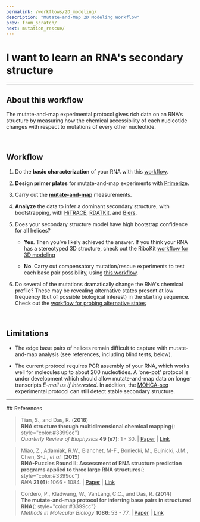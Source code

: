 ```yaml
---
permalink: /workflows/2D_modeling/
description: "Mutate-and-Map 2D Modeling Workflow"
prev: from_scratch/
next: mutation_rescue/
---
```


# I want to learn an RNA's secondary structure

<hr/>

## About this workflow

The mutate-and-map experimental protocol gives rich data on an RNA's structure by measuring how the chemical accessibility of each nucleotide changes with respect to mutations of every other nucleotide.

<br/>

## Workflow

1. Do the **basic characterization** of your RNA with this [workflow](/workflows/from_scratch/). 

2. **Design primer plates** for mutate-and-map experiments with [Primerize](/Primerize/).

3. Carry out the **[mutate-and-map](/protocol/)** measurements.  
4. **Analyze** the data to infer a dominant secondary structure, with bootstrapping, with [HiTRACE](/HiTRACE/), [RDATKit](/RDATKit/), and [Biers](/Biers/).

5. Does your secondary structure model have high bootstrap confidence for all helices? 

    + __Yes__. Then you've likely achieved the answer. If you think your RNA has a stereotyped 3D structure, check out the RiboKit [workflow for 3D modeling](/workflows/3D_modeling/)

    + __No__. Carry out compensatory mutation/rescue experiments to test each base pair possibility, using [this workflow](/workflows/mutation_rescue/).

6. Do several of the mutations dramatically change the RNA's chemical profile?  These may be revealing alternative states present at low frequency (but of possible biological interest) in the starting sequence. Check out the [workflow for probing alternative states](/workflows/alternative_states/)

<br/>

## Limitations

+ The edge base pairs of helices remain difficult to capture with mutate-and-map analysis (see references, including blind tests, below).  

+ The current protocol requires PCR assembly of your RNA, which works well for molecules up to about 200 nucleotides. A 'one-pot' protocol is under development which should allow mutate-and-map data on longer transcripts *E-mail us if interested.* In addition, the [MOHCA-seq](/workflows/3D_modeling/) experimental protocol can still detect stable secondary structure.

<hr/>
## References

>Tian, S., and Das, R. (**2016**)<br/>
>**RNA structure through multidimensional chemical mapping**{: style="color:#3399cc"}<br/>
>*Quarterly Review of Biophysics* **49 (e7)**: 1 - 30. | [Paper](https://daslab.stanford.edu/site_data/pub_pdf/2016_Tian_QRB.pdf) | [Link](http://journals.cambridge.org/action/displayAbstract?fromPage=online&aid=10242118&fulltextType=RV&fileId=S0033583516000020)

>Miao, Z., Adamiak, R.W., Blanchet, M-F., Boniecki, M., Bujnicki, J.M., Chen, S-J., _et al._ (**2015**) <br/>
>**RNA-Puzzles Round II: Assessment of RNA structure prediction programs applied to three large RNA structures**{: style="color:#3399cc"}<br/>
>*RNA* **21 (6)**: 1066 - 1084. | [Paper](https://daslab.stanford.edu/site_data/pub_pdf/2015_Miao_RNA.pdf) | [Link](http://rnajournal.cshlp.org/content/21/6/1066)

>Cordero, P., Kladwang, W., VanLang, C.C., and Das, R. (**2014**) <br/>
>**The mutate-and-map protocol for inferring base pairs in structured RNA**{: style="color:#3399cc"}<br/>
>*Methods in Molecular Biology* **1086**: 53 - 77. | [Paper](https://daslab.stanford.edu/site_data/pub_pdf/2014_Cordero_MIMB.pdf) | [Link](http://link.springer.com/protocol/10.1007%2F978-1-62703-667-2_4)

